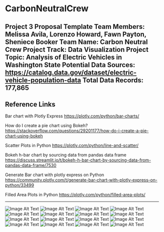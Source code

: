 # CarbonNeutralCrew
Project 3 Proposal Template
Team Members:  Melissa Avila, Lorenzo Howard, Fawn Payton, Sheniece Booker
Team Name: Carbon Neutral Crew
Project Track: Data Visualization
Project Topic: Analysis of Electric Vehicles in Washington State
Potential Data Sources: https://catalog.data.gov/dataset/electric-vehicle-population-data
Total Data Records: 177,865
--------------------------
Reference Links
--------------------------------------------

Bar chart with Plotly Express
https://plotly.com/python/bar-charts/

How do I create a pie chart using Bokeh?
https://stackoverflow.com/questions/29201177/how-do-i-create-a-pie-chart-using-bokeh

Scatter Plots in Python
https://plotly.com/python/line-and-scatter/

Bokeh h-bar chart by sourcing data from pandas data frame
https://discuss.streamlit.io/t/bokeh-h-bar-chart-by-sourcing-data-from-pandas-data-frame/7530

Generate Bar chart with plotly express on Python
https://community.plotly.com/t/generate-bar-chart-with-plotly-express-on-python/33499

Filled Area Plots in Python
https://plotly.com/python/filled-area-plots/

---------------------------------------

![Image Alt Text](https://github.com/melissaa06/CarbonNeutralCrew/blob/main/Electric%20Vehicle%20Ranges%20by%20Make1.png)
![Image Alt Text](https://github.com/melissaa06/CarbonNeutralCrew/blob/main/Clean%20alternative%20fuel%20vehicle%20eligibility.png)
![Image Alt Text](https://github.com/melissaa06/CarbonNeutralCrew/blob/main/Electric%20Vehicle%20Ranges%20by%20Make2.png)
![Image Alt Text](https://github.com/melissaa06/CarbonNeutralCrew/blob/main/Electric%20vehicle%20counts%20by%20make.png)
![Image Alt Text](https://github.com/melissaa06/CarbonNeutralCrew/blob/main/Electric_Vehicle_Population_Data.png)
![Image Alt Text](https://github.com/melissaa06/CarbonNeutralCrew/blob/main/Ev%20growth%20by%20county.png)
![Image Alt Text](https://github.com/melissaa06/CarbonNeutralCrew/blob/main/Top%20Cities%20with%20evs.png)
![Image Alt Text](https://github.com/melissaa06/CarbonNeutralCrew/blob/main/Top%20EV%20Models.png)
![Image Alt Text](https://github.com/melissaa06/CarbonNeutralCrew/blob/main/Top%20Ten%20Base%20MSRP%20by%20Make.png)
![Image Alt Text](https://github.com/melissaa06/CarbonNeutralCrew/blob/main/Top%20Ten%20vehicle%20makes%20by%20MSRP.png)
![Image Alt Text](https://github.com/melissaa06/CarbonNeutralCrew/blob/main/Trending%20of%20Vehicle%20Types%20over%20the%20years.png)
![Image Alt Text](https://github.com/melissaa06/CarbonNeutralCrew/blob/main/SQL%20Screen%20Shots/Screenshot%202024-04-11%20at%207.42.17%20PM.png)
![Image Alt Text](https://github.com/melissaa06/CarbonNeutralCrew/blob/main/SQL%20Screen%20Shots/Screenshot%202024-04-11%20at%207.43.05%20PM.png)
![Image Alt Text](https://github.com/melissaa06/CarbonNeutralCrew/blob/main/SQL%20Screen%20Shots/Screenshot%202024-04-11%20at%207.43.14%20PM.png)
![Image Alt Text](https://github.com/melissaa06/CarbonNeutralCrew/blob/main/SQL%20Screen%20Shots/Screenshot%202024-04-11%20at%207.47.47%20PM.png)
![Image Alt Text](https://github.com/melissaa06/CarbonNeutralCrew/blob/main/SQL%20Screen%20Shots/Screenshot%202024-04-11%20at%207.51.44%20PM.png)

